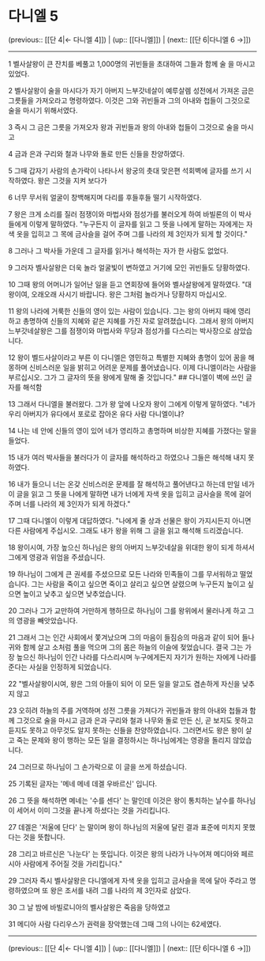 # 다니엘 5

(previous:: [[단 4|← 다니엘 4]]) | (up:: [[다니엘]]) | (next:: [[단 6|다니엘 6 →]])

***




1 
벨사살왕이 큰 잔치를 베풀고 1,000명의 귀빈들을 초대하여 그들과 함께 술 을 마시고 있었다. 



2 
벨사살왕이 술을 마시다가 자기 아버지 느부갓네살이 예루살렘 성전에서 가져온 금은 그릇들을 가져오라고 명령하였다. 이것은 그와 귀빈들과 그의 아내와 첩들이 그것으로 술을 마시기 위해서였다. 



3 
즉시 그 금은 그릇을 가져오자 왕과 귀빈들과 왕의 아내와 첩들이 그것으로 술을 마시고 



4 
금과 은과 구리와 철과 나무와 돌로 만든 신들을 찬양하였다. 



5 
그때 갑자기 사람의 손가락이 나타나서 왕궁의 촛대 맞은편 석회벽에 글자를 쓰기 시작하였다. 왕은 그것을 지켜 보다가 



6 
너무 무서워 얼굴이 창백해지며 다리를 후들후들 떨기 시작하였다. 



7 
왕은 크게 소리를 질러 점쟁이와 마법사와 점성가를 불러오게 하여 바빌론의 이 박사들에게 이렇게 말하였다. "누구든지 이 글자를 읽고 그 뜻을 나에게 말하는 자에게는 자색 옷을 입히고 그 목에 금사슬을 걸어 주며 그를 나라의 제 3인자가 되게 할 것이다." 



8 
그러나 그 박사들 가운데 그 글자를 읽거나 해석하는 자가 한 사람도 없었다. 



9 
그러자 벨사살왕은 더욱 놀라 얼굴빛이 변하였고 거기에 모인 귀빈들도 당황하였다. 



10 
그때 왕의 어머니가 일어난 일을 듣고 연회장에 들어와 벨사살왕에게 말하였다. "대왕이여, 오래오래 사시기 바랍니다. 왕은 그처럼 놀라거나 당황하지 마십시오. 



11 
왕의 나라에 거룩한 신들의 영이 있는 사람이 있습니다. 그는 왕의 아버지 때에 영리하고 총명하여 신들의 지혜와 같은 지혜를 가진 자로 알려졌습니다. 그래서 왕의 아버지 느부갓네살왕은 그를 점쟁이와 마법사와 무당과 점성가를 다스리는 박사장으로 삼았습니다. 



12 
왕이 벨드사살이라고 부른 이 다니엘은 영민하고 특별한 지혜와 총명이 있어 꿈을 해몽하며 신비스러운 일을 밝히고 어려운 문제를 풀어냈습니다. 이제 다니엘이라는 사람을 부르십시오. 그가 그 글자의 뜻을 왕에게 말해 줄 것입니다." ## 다니엘이 벽에 쓰인 글자를 해석함 



13 
그래서 다니엘을 불러왔다. 그가 왕 앞에 나오자 왕이 그에게 이렇게 말하였다. "네가 우리 아버지가 유다에서 포로로 잡아온 유다 사람 다니엘이냐? 



14 
나는 네 안에 신들의 영이 있어 네가 영리하고 총명하며 비상한 지혜를 가졌다는 말을 들었다. 



15 
내가 여러 박사들을 불러다가 이 글자를 해석하라고 하였으나 그들은 해석해 내지 못하였다. 



16 
내가 들으니 너는 온갖 신비스러운 문제를 잘 해석하고 풀어낸다고 하는데 만일 네가 이 글을 읽고 그 뜻을 나에게 말하면 내가 너에게 자색 옷을 입히고 금사슬을 목에 걸어 주며 너를 나라의 제 3인자가 되게 하겠다." 



17 
그때 다니엘이 이렇게 대답하였다. "나에게 줄 상과 선물은 왕이 가지시든지 아니면 다른 사람에게 주십시오. 그래도 내가 왕을 위해 그 글을 읽고 해석해 드리겠습니다. 



18 
왕이시여, 가장 높으신 하나님은 왕의 아버지 느부갓네살을 위대한 왕이 되게 하셔서 그에게 영광과 위엄을 주셨습니다. 



19 
하나님이 그에게 큰 권세를 주셨으므로 모든 나라와 민족들이 그를 무서워하고 떨었습니다. 그는 사람을 죽이고 싶으면 죽이고 살리고 싶으면 살렸으며 누구든지 높이고 싶으면 높이고 낮추고 싶으면 낮추었습니다. 



20 
그러나 그가 교만하여 거만하게 행하므로 하나님이 그를 왕위에서 물러나게 하고 그의 영광을 빼앗았습니다. 



21 
그래서 그는 인간 사회에서 쫓겨났으며 그의 마음이 들짐승의 마음과 같이 되어 들나귀와 함께 살고 소처럼 풀을 먹으며 그의 몸은 하늘의 이슬에 젖었습니다. 결국 그는 가장 높으신 하나님이 인간 나라를 다스리시며 누구에게든지 자기가 원하는 자에게 나라를 준다는 사실을 인정하게 되었습니다. 



22 
"벨사살왕이시여, 왕은 그의 아들이 되어 이 모든 일을 알고도 겸손하게 자신을 낮추지 않고 



23 
오히려 하늘의 주를 거역하며 성전 그릇을 가져다가 귀빈들과 왕의 아내와 첩들과 함께 그것으로 술을 마시고 금과 은과 구리와 철과 나무와 돌로 만든 신, 곧 보지도 못하고 듣지도 못하고 아무것도 알지 못하는 신들을 찬양하였습니다. 그러면서도 왕은 왕이 살고 죽는 문제와 왕이 행하는 모든 일을 결정하시는 하나님에게는 영광을 돌리지 않았습니다. 



24 
그러므로 하나님이 그 손가락으로 이 글을 쓰게 하셨습니다. 



25 
기록된 글자는 '메네 메네 데겔 우바르신' 입니다. 



26 
그 뜻을 해석하면 메네는 '수를 센다' 는 말인데 이것은 왕이 통치하는 날수를 하나님이 세어서 이미 그것을 끝나게 하셨다는 것을 가리킵니다. 



27 
데겔은 '저울에 단다' 는 말이며 왕이 하나님의 저울에 달린 결과 표준에 미치지 못했다는 것을 뜻합니다. 



28 
그리고 바르신은 '나눈다' 는 뜻입니다. 이것은 왕의 나라가 나누어져 메디아와 페르시아 사람에게 주어질 것을 가리킵니다." 



29 
그러자 즉시 벨사살왕은 다니엘에게 자색 옷을 입히고 금사슬을 목에 달아 주라고 명령하였으며 또 왕은 조서를 내려 그를 나라의 제 3인자로 삼았다. 



30 
그 날 밤에 바빌로니아의 벨사살왕은 죽음을 당하였고 



31 
메디아 사람 다리우스가 권력을 장악했는데 그때 그의 나이는 62세였다.

***

(previous:: [[단 4|← 다니엘 4]]) | (up:: [[다니엘]]) | (next:: [[단 6|다니엘 6 →]])
